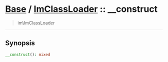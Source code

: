 # [Base](Base.md) / [ImClassLoader](Base-ImClassLoader.md) :: __construct
 > im\ImClassLoader
____

## Synopsis
```php
__construct(): mixed
```
